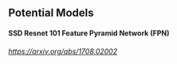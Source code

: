 ## Potential Models
#### SSD Resnet 101 Feature Pyramid Network (FPN) 
###### https://arxiv.org/abs/1708.02002

